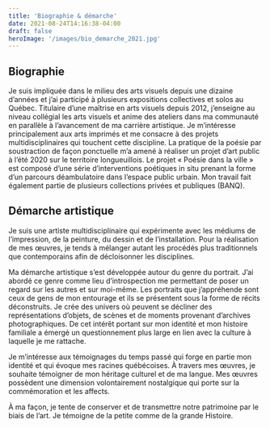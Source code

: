 ```yaml
---
title: 'Biographie & démarche'
date: 2021-08-24T14:16:38-04:00
draft: false
heroImage: '/images/bio_demarche_2021.jpg'
---
```


## Biographie

Je suis impliquée dans le milieu des arts visuels depuis une dizaine d’années et j’ai participé à plusieurs expositions collectives et solos au Québec. Titulaire d’une maîtrise en arts visuels depuis 2012, j’enseigne au niveau collégial les arts visuels et anime des ateliers dans ma communauté en parallèle à l’avancement de ma carrière artistique. Je m’intéresse principalement aux arts imprimés et me consacre à des projets multidisciplinaires qui touchent cette discipline. La pratique de la poésie par soustraction de façon ponctuelle m’a amené à réaliser un projet d’art public à l’été 2020 sur le territoire longueuillois. Le projet « Poésie dans la ville » est composé d’une série d’interventions poétiques in situ prenant la forme d’un parcours déambulatoire dans l’espace public urbain. Mon travail fait également partie de plusieurs collections privées et publiques (BANQ).

## Démarche artistique

Je suis une artiste multidisciplinaire qui expérimente avec les médiums de l’impression, de la peinture, du dessin et de l’installation. Pour la réalisation de mes œuvres, je tends à mélanger autant les procédés plus traditionnels que contemporains afin de décloisonner les disciplines.

Ma démarche artistique s’est développée autour du genre du portrait. J’ai abordé ce genre comme lieu d’introspection me permettant de poser un regard sur les autres et sur moi-même. Les portraits que j’appréhende sont ceux de gens de mon entourage et ils se présentent sous la forme de récits déconstruits. Je crée des univers où peuvent se décliner des représentations d’objets, de scènes et de moments provenant d’archives photographiques. De cet intérêt portant sur mon identité et mon histoire familiale a émergé un questionnement plus large en lien avec la culture à laquelle je me rattache.

Je m’intéresse aux témoignages du temps passé qui forge en partie mon identité et qui évoque mes racines québécoises. À travers mes œuvres, je souhaite témoigner de mon héritage culturel et de ma langue. Mes œuvres possèdent une dimension volontairement nostalgique qui porte sur la commémoration et les affects.

À ma façon, je tente de conserver et de transmettre notre patrimoine par le biais de l’art. Je témoigne de la petite comme de la grande Histoire.

